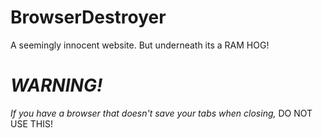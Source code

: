 # BrowserDestroyer
A seemingly innocent website. But underneath its a RAM HOG!
# *WARNING!*
*If you have a browser that doesn't save your tabs when closing,* DO NOT USE THIS!
